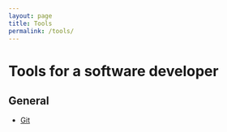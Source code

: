```yaml
---
layout: page
title: Tools
permalink: /tools/
---
```


# Tools for a software developer

## General

 - [Git](/tools/git)
